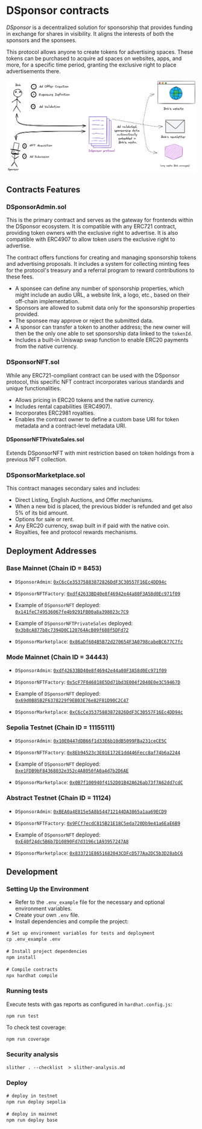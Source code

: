 # DSponsor contracts

*DSponsor* is a decentralized solution for sponsorship that provides funding in exchange for shares in visibility. It aligns the interests of both the sponsors and the sponsees.

This protocol allows anyone to create tokens for advertising spaces. These tokens can be purchased to acquire ad spaces on websites, apps, and more, for a specific time period, granting the exclusive right to place advertisements there.

![logo DSponsor](assets/schema%20dsponsor.png)

## Contracts Features

### DSponsorAdmin.sol

This is the primary contract and serves as the gateway for frontends within the DSponsor ecosystem. It is compatible with any ERC721 contract, providing token owners with the exclusive right to advertise. It is also compatible with ERC4907 to allow token *users* the exclusive right to advertise.

The contract offers functions for creating and managing sponsorship tokens and advertising proposals. It includes a system for collecting minting fees for the protocol's treasury and a referral program to reward contributions to these fees.

- A sponsee can define any number of sponsorship properties, which might include an audio URL, a website link, a logo, etc., based on their off-chain implementation.
- Sponsors are allowed to submit data only for the sponsorship properties provided.
- The sponsee may approve or reject the submitted data.
- A sponsor can transfer a token to another address; the new owner will then be the only one able to set sponsorship data linked to the `tokenId`.
- Includes a built-in Uniswap swap function to enable ERC20 payments from the native currency.

### DSponsorNFT.sol

While any ERC721-compliant contract can be used with the DSponsor protocol, this specific NFT contract incorporates various standards and unique functionalities.

- Allows pricing in ERC20 tokens and the native currency.
- Includes rental capabilities (ERC4907).
- Incorporates ERC2981 royalties.
- Enables the contract owner to define a custom base URI for token metadata and a contract-level metadata URI.

#### DSponsorNFTPrivateSales.sol

Extends DSponsorNFT with mint restriction based on token holdings from a previous NFT collection.

### DSponsorMarketplace.sol

This contract manages secondary sales and includes:

- Direct Listing, English Auctions, and Offer mechanisms.
- When a new bid is placed, the previous bidder is refunded and get also 5% of its bid amount.
- Options for sale or rent.
- Any ERC20 currency, swap built in if paid with the native coin.
- Royalties, fee and protocol rewards mechanisms.

## Deployment Addresses

### Base Mainnet (Chain ID = 8453)

- `DSponsorAdmin`: [`0xC6cCe35375883872826DdF3C30557F16Ec4DD94c`](https://basescan.org/address/0xC6cCe35375883872826DdF3C30557F16Ec4DD94c)

- `DSponsorNFTFactory`: [`0xdf42633BD40e8f46942e44a80F3A58d0Ec971f09`](https://basescan.org/address/0xdf42633BD40e8f46942e44a80F3A58d0Ec971f09)

- Example of `DSponsorNFT` deployed: [`0x141feC749536067fe4b9291FB00a8a398023c7C9`](https://basescan.org/address/0x141feC749536067fe4b9291FB00a8a398023c7C9)

- Example of `DSponsorNFTPrivateSales` deployed: [`0x3b8cA877b8c7394D0C120764AcB09f688f5DFd72`](https://basescan.org/address/0x3b8cA877b8c7394D0C120764AcB09f688f5DFd72)

- `DSponsorMarketplace`: [`0x86aDf604B5B72d270654F3A0798cabeBC677C7fc`](https://basescan.org/address/0x86aDf604B5B72d270654F3A0798cabeBC677C7fc)

### Mode Mainnet (Chain ID = 34443)

- `DSponsorAdmin`: [`0xdf42633BD40e8f46942e44a80F3A58d0Ec971f09`](https://explorer.mode.network/address/0xdf42633BD40e8f46942e44a80F3A58d0Ec971f09)

- `DSponsorNFTFactory`: [`0x5cF7F046818E5Dd71bd3E004f2040E0e3C59467D`](https://explorer.mode.network/address/0x5cF7F046818E5Dd71bd3E004f2040E0e3C59467D)

- Example of `DSponsorNFT` deployed: [`0x69d0B85B2F6378229f9EB03E76e82F81D90C2C47`](https://explorer.mode.network/address/0x69d0B85B2F6378229f9EB03E76e82F81D90C2C47)

- `DSponsorMarketplace`: [`0xC6cCe35375883872826DdF3C30557F16Ec4DD94c`](https://explorer.mode.network/address/0xC6cCe35375883872826DdF3C30557F16Ec4DD94c)

### Sepolia Testnet (Chain ID = 11155111)

- `DSponsorAdmin`: [`0x10E0447dDB66f1d33E6b10dB5099FBa231ceCE5C`](https://sepolia.etherscan.io/address/0x10E0447dDB66f1d33E6b10dB5099FBa231ceCE5C)

- `DSponsorNFTFactory`: [`0x8Eb94523c3E01E172E1dd446Fecc8af74b6a2244`](https://sepolia.etherscan.io/address/0x8Eb94523c3E01E172E1dd446Fecc8af74b6a2244)

- Example of `DSponsorNFT` deployed: [`0xe1FDB9bF84368032e352c4A8050fA0a4d7b2D6AE`](https://sepolia.etherscan.io/address/0xe1FDB9bF84368032e352c4A8050fA0a4d7b2D6AE)

- `DSponsorMarketplace`: [`0x0B7f100940f4152D01B42A626ab73f7A62dd7cdC`](https://sepolia.etherscan.io/address/0x0B7f100940f4152D01B42A626ab73f7A62dd7cdC)

### Abstract Testnet (Chain ID = 11124)

- `DSponsorAdmin`: [`0xBEA0a4E815e5A8b544712144DA3865a1aa69ECD9`](https://explorer.testnet.abs.xyz/address/0xBEA0a4E815e5A8b544712144DA3865a1aa69ECD9)

- `DSponsorNFTFactory`: [`0x9FCf7ecdC815B21E18C5eda720Db9e41a6EaE6B9`](https://explorer.testnet.abs.xyz/address/0x9FCf7ecdC815B21E18C5eda720Db9e41a6EaE6B9)

- Example of `DSponsorNFT` deployed: [`0xE40f24dc5B6b7D10890Fd7d3196c1A93957247A8`](https://explorer.testnet.abs.xyz/address/0xE40f24dc5B6b7D10890Fd7d3196c1A93957247A8)

- `DSponsorMarketplace`: [`0x833721E8651682043CDFcD577Aa2DC5b3D28abC6`](https://explorer.testnet.abs.xyz/address/0x833721E8651682043CDFcD577Aa2DC5b3D28abC6)

## Development

### Setting Up the Environment

- Refer to the `.env_example` file for the necessary and optional environment variables.
- Create your own `.env` file.
- Install dependencies and compile the project:

```shell
# Set up environment variables for tests and deployment
cp .env_example .env

# Install project dependencies
npm install

# Compile contracts
npx hardhat compile
```

### Running tests

Execute tests with gas reports as configured in `hardhat.config.js`:

```shell
npm run test 
```

To check test coverage:

```shell
npm run coverage
```

### Security analysis

```shell
slither . --checklist  > slither-analysis.md
```

### Deploy

```shell
# deploy in testnet
npm run deploy sepolia

# deploy in mainnet
npm run deploy base
```
